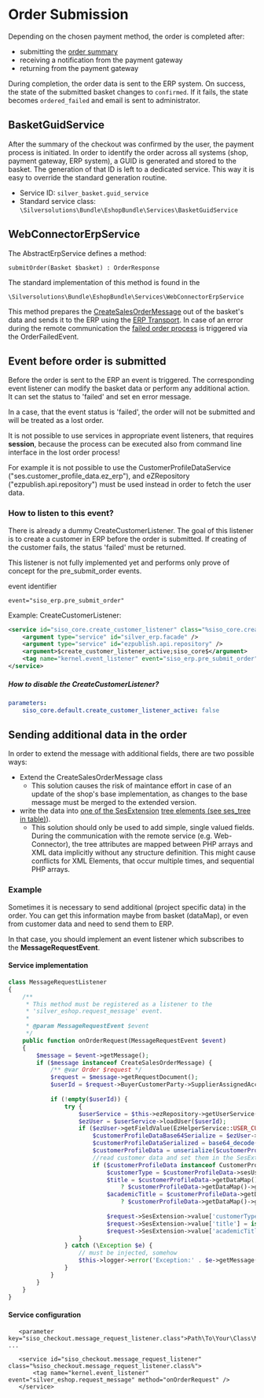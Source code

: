 # Order Submission

Depending on the chosen payment method, the order is completed after:

- submitting the [order summary](../../../../../../developer_manual/checkout/checkout_api/forms/checkout_summary_form/order_summary.md)
- receiving a notification from the payment gateway
- returning from the payment gateway

During completion, the order data is sent to the ERP system. On success, the state of the submitted basket changes to `confirmed`. If it fails, the state becomes `ordered_failed` and email is sent to administrator.

## BasketGuidService

After the summary of the checkout was confirmed by the user, the payment process is initiated. In order to identify the order across all systems (shop, payment gateway, ERP system), a GUID is generated and stored to the basket. The generation of that ID is left to a dedicated service. This way it is easy to override the standard generation routine.

- Service ID: `silver_basket.guid_service`
- Standard service class: `\Silversolutions\Bundle\EshopBundle\Services\BasketGuidService`

## WebConnectorErpService

The AbstractErpService defines a method:

`submitOrder(Basket $basket) : OrderResponse`

The standard implementation of this method is found in the

`\Silversolutions\Bundle\EshopBundle\Services\WebConnectorErpService`

This method prepares the [CreateSalesOrderMessage](../../../erp_communication/erp_components\erp_component_messages/erp_message_calculatesalesorder_createsalesorder.md) out of the basket's data and sends it to the ERP using the [ERP Transport](../../../erp_communication/erp_components/erp_component_transport.md). In case of an error during the remote communication the [failed order process](../failed_order_process/failed_order_process.md) is triggered via the OrderFailedEvent.

## Event before order is submitted

Before the order is sent to the ERP an event is triggered. The corresponding event listener can modify the basket data or perform any additional action. It can set the status to 'failed' and set en error message.

In a case, that the event status is 'failed', the order will not be submitted and will be treated as a lost order.

It is not possible to use services in appropriate event listeners, that requires **session**, because the process can be executed also from command line interface in the lost order process\!

For example it is not possible to use the CustomerProfileDataService ("ses.customer\_profile\_data.ez\_erp"), and eZRepository ("ezpublish.api.repository") must be used instead in order to fetch the user data.

### How to listen to this event?

There is already a dummy CreateCustomerListener. The goal of this listener is to create a customer in ERP before the order is submitted. If creating of the customer fails, the status 'failed' must be returned.

This listener is not fully implemented yet and performs only prove of concept for the pre\_submit\_order events.

event identifier

`event="siso_erp.pre_submit_order"`

Example: CreateCustomerListener:

``` xml
<service id="siso_core.create_customer_listener" class="%siso_core.create_customer_listener.class%">
    <argument type="service" id="silver_erp.facade" />    
    <argument type="service" id="ezpublish.api.repository" /> 
    <argument>$create_customer_listener_active;siso_core$</argument>    
    <tag name="kernel.event_listener" event="siso_erp.pre_submit_order" method="createCustomer" priority="10" />  
</service>
```

##### How to disable the CreateCustomerListener?

``` yaml
parameters:
    siso_core.default.create_customer_listener_active: false
```

## Sending additional data in the order

In order to extend the message with additional fields, there are two possible ways:

- Extend the CreateSalesOrderMessage class
    - This solution causes the risk of maintance effort in case of an update of the shop's base implementation, as changes to the base message must be merged to the extended version.
- write the data into [one of the SesExtension](../../../erp_communication/erp_components\erp_component_messages/erp_message_calculatesalesorder_createsalesorder.md) [tree elements (see ses_tree in table)](../../../erp_communication/erp_components\erp_component_messages/erp_message_class_generator.md)).
    - This solution should only be used to add simple, single valued fields. During the communication with the remote service (e.g. Web-Connector), the tree attributes are mapped between PHP arrays and XML data implicitly without any structure definition. This might cause conflicts for XML Elements, that occur multiple times, and sequential PHP arrays.

### Example

Sometimes it is necessary to send additional (project specific data) in the order. You can get this information maybe from basket (dataMap), or even from customer data and need to send them to ERP.

In that case, you should implement an event listener which subscribes to the **MessageRequestEvent**.

#### Service implementation

``` php
class MessageRequestListener
{
    /**
     * This method must be registered as a listener to the
     * 'silver_eshop.request_message' event.
     *
     * @param MessageRequestEvent $event
     */
    public function onOrderRequest(MessageRequestEvent $event)
    {
        $message = $event->getMessage();
        if ($message instanceof CreateSalesOrderMessage) {
            /** @var Order $request */
            $request = $message->getRequestDocument();
            $userId = $request->BuyerCustomerParty->SupplierAssignedAccountID->value;           
         
            if (!empty($userId)) {
                try {
                    $userService = $this->ezRepository->getUserService();
                    $ezUser = $userService->loadUser($userId);
                    if ($ezUser->getFieldValue(EzHelperService::USER_CUSTOMER_PROFILE_DATA)->text != '') {
                        $customerProfileDataBase64Serialize = $ezUser->getFieldValue(EzHelperService::USER_CUSTOMER_PROFILE_DATA)->text;
                        $customerProfileDataSerialized = base64_decode($customerProfileDataBase64Serialize);
                        $customerProfileData = unserialize($customerProfileDataSerialized);
                        //read customer data and set them in the SesExtension field
                        if ($customerProfileData instanceof CustomerProfileData) {
                            $customerType = $customerProfileData->sesUser->customerType;                           
                            $title = $customerProfileData->getDataMap()->hasAttribute('title')
                                ? $customerProfileData->getDataMap()->getAttribute('title') : '';
                            $academicTitle = $customerProfileData->getDataMap()->hasAttribute('academicTitle')
                                ? $customerProfileData->getDataMap()->getAttribute('academicTitle') : '';                          
                           
                            $request->SesExtension->value['customerType'] = isset($customerType) ? $customerType : '';                     
                            $request->SesExtension->value['title'] = isset($title) ? $title : '';
                            $request->SesExtension->value['academicTitle'] = isset($academicTitle) ? $academicTitle : ''; 
                    }
                } catch (\Exception $e) {
                    // must be injected, somehow
                    $this->logger->error('Exception:' . $e->getMessage());
                }
            }
        }
    }
}
```

#### Service configuration

``` 
   <parameter key="siso_checkout.message_request_listener.class">Path\To\Your\Class\MessageRequestListener</parameter>
...

   <service id="siso_checkout.message_request_listener" class="%siso_checkout.message_request_listener.class%">           
       <tag name="kernel.event_listener" event="silver_eshop.request_message" method="onOrderRequest" />
   </service>
```
